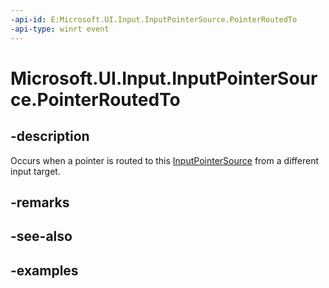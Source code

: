 ```yaml
---
-api-id: E:Microsoft.UI.Input.InputPointerSource.PointerRoutedTo
-api-type: winrt event
---
```


# Microsoft.UI.Input.InputPointerSource.PointerRoutedTo

<!--
public event Windows.Foundation.TypedEventHandler<Microsoft.UI.Input.InputPointerSource,Microsoft.UI.Input.PointerEventArgs> PointerRoutedTo;
-->

## -description

Occurs when a pointer is routed to this [InputPointerSource](inputpointersource.md) from a different input target.

## -remarks

## -see-also

## -examples
